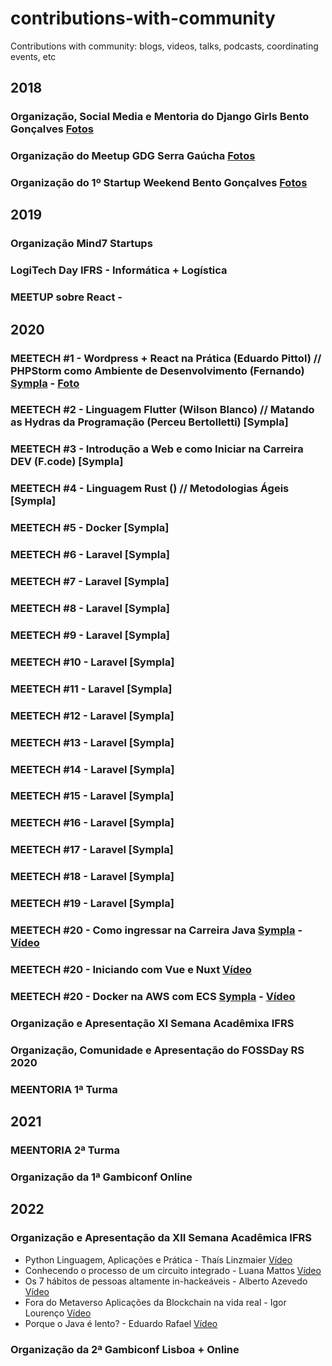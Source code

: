# contributions-with-community
Contributions with community: blogs, videos, talks, podcasts, coordinating events, etc 
## 2018
### Organização, Social Media e Mentoria do Django Girls Bento Gonçalves [Fotos](https://www.flickr.com/photos/djangogirls/sets/72157694821163112?fbclid=IwAR24uzmx7KlCKITbpJDQMGSFi_A4LkrdW8uFSKh5wYQNK0e7-FimAEcjIyg)
### Organização do Meetup GDG Serra Gaúcha [Fotos](https://scontent-gru2-1.xx.fbcdn.net/v/t1.6435-9/35265099_2096111607069610_260778534333579264_n.jpg?_nc_cat=107&ccb=1-7&_nc_sid=cdbe9c&_nc_ohc=y6_EQQRccz4AX8IVlKf&_nc_ht=scontent-gru2-1.xx&oh=00_AT8zTUjeHGqgb2iMFPSCseFwlTwiNRJokbVmb1fp-NprBw&oe=635373D3)
### Organização do 1º Startup Weekend Bento Gonçalves [Fotos](https://scontent-gru2-1.xx.fbcdn.net/v/t1.6435-9/50237716_332539007352830_2221921577337880576_n.jpg?_nc_cat=109&ccb=1-7&_nc_sid=cdbe9c&_nc_ohc=8mn5Kd8b304AX_SoYwW&tn=2cB53yOnHT2SaFrJ&_nc_ht=scontent-gru2-1.xx&oh=00_AT_JtbTzf2MKfyfcZ9IfFALnSNVmB7EYxnhhfrHbm6FL7w&oe=6355EBD1)

## 2019

### Organização Mind7 Startups
### LogiTech Day IFRS - Informática + Logística
### MEETUP sobre React -

## 2020

### MEETECH #1 - Wordpress + React na Prática (Eduardo Pittol) // PHPStorm como Ambiente de Desenvolvimento (Fernando) [Sympla](https://www.sympla.com.br/meetech-01---encontros-de-tecnologia__760795) - [Foto](https://media-exp1.licdn.com/dms/image/C4E1BAQG0xGu2fkK4_Q/company-background_10000/0/1597269641865?e=1664658000&v=beta&t=Tipn89szAwmu1O6okwEPFZH38noSwSI42Ac50oBXa1U)
### MEETECH #2 - Linguagem Flutter (Wilson Blanco) // Matando as Hydras da Programação (Perceu Bertolletti) [Sympla]
### MEETECH #3 - Introdução a Web e como Iniciar na Carreira DEV (F.code) [Sympla]
### MEETECH #4 - Linguagem Rust () // Metodologias Ágeis [Sympla]
### MEETECH #5 - Docker [Sympla]
### MEETECH #6 - Laravel [Sympla]
### MEETECH #7 - Laravel [Sympla]
### MEETECH #8 - Laravel [Sympla]
### MEETECH #9 - Laravel [Sympla]
### MEETECH #10 - Laravel [Sympla]
### MEETECH #11 - Laravel [Sympla]
### MEETECH #12 - Laravel [Sympla]
### MEETECH #13 - Laravel [Sympla]
### MEETECH #14 - Laravel [Sympla]
### MEETECH #15 - Laravel [Sympla]
### MEETECH #16 - Laravel [Sympla]
### MEETECH #17 - Laravel [Sympla]
### MEETECH #18 - Laravel [Sympla]
### MEETECH #19 - Laravel [Sympla]
### MEETECH #20 - Como ingressar na Carreira Java [Sympla](https://www.sympla.com.br/meetech-19---perspectivas-de-carreira-java__1012450) - [Vídeo](https://www.youtube.com/watch?v=qLrVahPJ-A8)
### MEETECH #20 - Iniciando com Vue e Nuxt [Vídeo](https://www.youtube.com/watch?v=TBdsX9nltik)
### MEETECH #20 - Docker na AWS com ECS [Sympla](https://www.sympla.com.br/meetech-21---docker-na-aws-com-ecs__1061315) - [Vídeo](https://www.youtube.com/watch?v=GpxoHxqvelA&t=8s)
### Organização e Apresentação XI Semana Acadêmixa IFRS
### Organização, Comunidade e Apresentação do FOSSDay RS 2020

### MEENTORIA 1ª Turma

## 2021

### MEENTORIA 2ª Turma
### Organização da 1ª Gambiconf Online

## 2022

### Organização e Apresentação da XII Semana Acadêmica IFRS
- Python Linguagem, Aplicações e Prática - Thaís Linzmaier [Vídeo](https://www.youtube.com/watch?v=WYxYcBSenoU)
- Conhecendo o processo de um circuito integrado - Luana Mattos [Vídeo](https://www.youtube.com/watch?v=Jd3diBMFdaE)
- Os 7 hábitos de pessoas altamente in-hackeáveis - Alberto Azevedo [Vídeo](https://www.youtube.com/watch?v=9NLNAwdncHc&t=13s)
- Fora do Metaverso Aplicações da Blockchain na vida real - Igor Lourenço [Vídeo](https://www.youtube.com/watch?v=4JhE6SaCOAc)
- Porque o Java é lento? - Eduardo Rafael [Vídeo](https://www.youtube.com/watch?v=vSZcSf75DCc)

### Organização da 2ª Gambiconf Lisboa + Online
